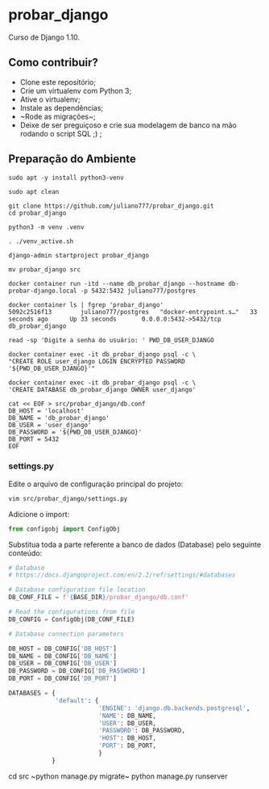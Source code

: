 # probar_django

Curso de Django 1.10.

## Como contribuir?

* Clone este repositório;
* Crie um virtualenv com Python 3;
* Ative o virtualenv;
* Instale as dependências;
* ~Rode as migrações~;
* Deixe de ser preguiçoso e crie sua modelagem de banco na mão rodando o script SQL ;) ;


## Preparação do Ambiente

```
sudo apt -y install python3-venv

sudo apt clean

git clone https://github.com/juliano777/probar_django.git
cd probar_django

python3 -m venv .venv

. ./venv_active.sh

django-admin startproject probar_django

mv probar_django src

docker container run -itd --name db_probar_django --hostname db-probar-django.local -p 5432:5432 juliano777/postgres

docker container ls | fgrep 'probar_django'
5092c2516f13        juliano777/postgres   "docker-entrypoint.s…"   33 seconds ago      Up 33 seconds       0.0.0.0:5432->5432/tcp   db_probar_django

read -sp 'Digite a senha do usuário: ' PWD_DB_USER_DJANGO

docker container exec -it db_probar_django psql -c \
"CREATE ROLE user_django LOGIN ENCRYPTED PASSWORD '${PWD_DB_USER_DJANGO}'"

docker container exec -it db_probar_django psql -c \
'CREATE DATABASE db_probar_django OWNER user_django'

cat << EOF > src/probar_django/db.conf
DB_HOST = 'localhost'
DB_NAME = 'db_probar_django'
DB_USER = 'user_django'
DB_PASSWORD = '${PWD_DB_USER_DJANGO}'
DB_PORT = 5432
EOF
```

### settings.py

Edite o arquivo de configuração principal do projeto:

```bash
vim src/probar_django/settings.py
```

Adicione o import:
```python
from configobj import ConfigObj
```

Substitua toda a parte referente a banco de dados (Database) pelo seguinte
conteúdo:

```python
# Database
# https://docs.djangoproject.com/en/2.2/ref/settings/#databases

# Database configuration file location
DB_CONF_FILE = f'{BASE_DIR}/probar_django/db.conf'

# Read the configurations from file
DB_CONFIG = ConfigObj(DB_CONF_FILE)

# Database connection parameters

DB_HOST = DB_CONFIG['DB_HOST']
DB_NAME = DB_CONFIG['DB_NAME']
DB_USER = DB_CONFIG['DB_USER']
DB_PASSWORD = DB_CONFIG['DB_PASSWORD']
DB_PORT = DB_CONFIG['DB_PORT']

DATABASES = {
             'default': {
                         'ENGINE': 'django.db.backends.postgresql',
                         'NAME': DB_NAME,
                         'USER': DB_USER,
                         'PASSWORD': DB_PASSWORD,
                         'HOST': DB_HOST,
                         'PORT': DB_PORT,
                         }
            }
```



cd src
~python manage.py migrate~
python manage.py runserver

```

